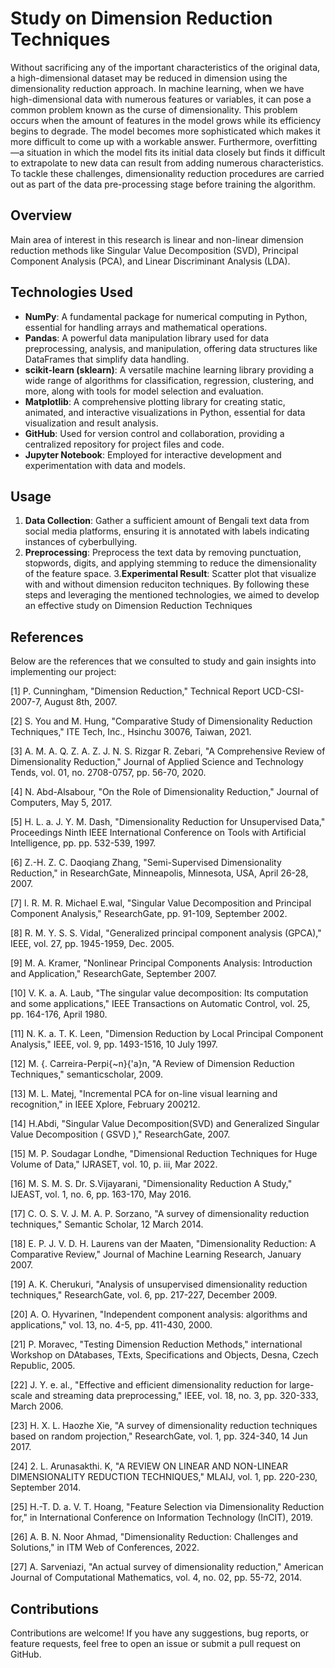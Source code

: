 # Study on Dimension Reduction Techniques

Without sacrificing any of the important characteristics of the original data, a high-dimensional dataset may be reduced in dimension using the dimensionality 
reduction approach. In machine learning, when we have high-dimensional data with 
numerous features or variables, it can pose a common problem known as the curse 
of dimensionality. This problem occurs when the amount of features in the model 
grows while its efficiency begins to degrade. The model becomes more 
sophisticated which makes it more difficult to come up with a workable answer. 
Furthermore, overfitting—a situation in which the model fits its initial data closely 
but finds it difficult to extrapolate to new data can result from adding numerous 
characteristics. To tackle these challenges, dimensionality reduction procedures are 
carried out as part of the data pre-processing stage before training the algorithm.
## Overview

Main area of interest in this research is linear and non-linear 
dimension reduction methods like Singular Value Decomposition (SVD), Principal 
Component Analysis (PCA), and Linear Discriminant Analysis (LDA).

## Technologies Used

- **NumPy**: A fundamental package for numerical computing in Python, essential for handling arrays and mathematical operations.
- **Pandas**: A powerful data manipulation library used for data preprocessing, analysis, and manipulation, offering data structures like DataFrames that simplify data handling.
- **scikit-learn (sklearn)**: A versatile machine learning library providing a wide range of algorithms for classification, regression, clustering, and more, along with tools for model selection and evaluation.
- **Matplotlib**: A comprehensive plotting library for creating static, animated, and interactive visualizations in Python, essential for data visualization and result analysis.
- **GitHub**: Used for version control and collaboration, providing a centralized repository for project files and code.
- **Jupyter Notebook**: Employed for interactive development and experimentation with data and models.


## Usage

1. **Data Collection**: Gather a sufficient amount of Bengali text data from social media platforms, ensuring it is annotated with labels indicating instances of cyberbullying.
2. **Preprocessing**: Preprocess the text data by removing punctuation, stopwords, digits, and applying stemming to reduce the dimensionality of the feature space.
3.**Experimental Result**: Scatter plot that visualize with and without dimension reduciton techniques.
By following these steps and leveraging the mentioned technologies, we aimed to develop an effective study on Dimension Reduction Techniques
## References 
Below are the references that we consulted to study and gain insights into implementing our project:

[1] 		P. Cunningham, "Dimension Reduction," Technical Report UCD-CSI-2007-7, August 8th, 2007. 

[2] 		S. You and M. Hung, "Comparative Study of Dimensionality Reduction Techniques," ITE Tech, Inc., Hsinchu 30076, Taiwan, 2021. 

[3] 		A. M. A. Q. Z. A. Z. J. N. S. Rizgar R. Zebari, "A Comprehensive Review of Dimensionality Reduction," Journal of Applied Science and Technology Tends, vol. 01, no. 2708-0757, pp. 56-70, 2020. 

[4] 		N. Abd-Alsabour, "On the Role of Dimensionality Reduction," Journal of Computers, May 5, 2017. 

[5] 		H. L. a. J. Y. M. Dash, "Dimensionality Reduction for Unsupervised Data," Proceedings Ninth IEEE International Conference on Tools with Artificial Intelligence, pp. pp. 532-539, 1997.

[6] 		Z.-H. Z. C. Daoqiang Zhang, "Semi-Supervised Dimensionality Reduction," in ResearchGate, Minneapolis, Minnesota, USA, April 26-28, 2007. 

[7] 		l. R. M. R. Michael E.wal, "Singular Value Decomposition and Principal Component Analysis," ResearchGate, pp. 91-109, September 2002. 

[8] 		R. M. Y. S. S. Vidal, "Generalized principal component analysis (GPCA)," IEEE, vol. 27, pp. 1945-1959, Dec. 2005. 

[9] 		M. A. Kramer, "Nonlinear Principal Components Analysis: Introduction and Application," ResearchGate, September 2007. 

[10] 		V. K. a. A. Laub, "The singular value decomposition: Its computation and some applications," IEEE Transactions on Automatic Control, vol. 25, pp. 164-176, April 1980. 

[11] 		N. K. a. T. K. Leen, "Dimension Reduction by Local Principal Component Analysis," IEEE, vol. 9, pp. 1493-1516, 10 July 1997. 

[12] 		M. {. Carreira-Perpi{\~n}{\'a}n, "A Review of Dimension Reduction Techniques," semanticscholar, 2009.

[13] 		M. L. Matej, "Incremental PCA for on-line visual learning and recognition," in IEEE Xplore, February 200212. 

[14] 		H.Abdi, "Singular Value Decomposition(SVD) and Generalized Singular Value Decomposition ( GSVD )," ResearchGate, 2007.

[15] 		M. P. Soudagar Londhe, "Dimensional Reduction Techniques for Huge Volume of Data," IJRASET, vol. 10, p. iii, Mar 2022.

[16] 		M. S. M. S. Dr. S.Vijayarani, "Dimensionality Reduction A Study," IJEAST, vol. 1, no. 6, pp. 163-170, May 2016. 

[17] 		C. O. S. V. J. M. A. P. Sorzano, "A survey of dimensionality reduction techniques," Semantic Scholar, 12 March 2014. 

[18] 		E. P. J. V. D. H. Laurens van der Maaten, "Dimensionality Reduction: A Comparative Review," Journal of Machine Learning Research, January 2007. 

[19] 		A. K. Cherukuri, "Analysis of unsupervised dimensionality reduction techniques," ResearchGate, vol. 6, pp. 217-227, December 2009. 

[20] 		A. O. Hyvarinen, "Independent component analysis: algorithms and applications," vol. 13, no. 4-5, pp. 411-430, 2000. 

[21] 		P. Moravec, "Testing Dimension Reduction Methods," international Workshop on DAtabases, TExts, Specifications and Objects, Desna, Czech Republic, 2005. 

[22] 		J. Y. e. al., "Effective and efficient dimensionality reduction for large-scale and streaming data preprocessing," IEEE, vol. 18, no. 3, pp. 320-333, March 2006. 

[23] 		H. X. L. Haozhe Xie, "A survey of dimensionality reduction techniques based on random projection," ResearchGate, vol. 1, pp. 324-340, 14 Jun 2017. 

[24] 		2. L. Arunasakthi. K, "A REVIEW ON LINEAR AND NON-LINEAR DIMENSIONALITY REDUCTION TECHNIQUES," MLAIJ, vol. 1, pp. 220-230, September 2014. 

[25] 		H.-T. D. a. V. T. Hoang, "Feature Selection via Dimensionality Reduction for," in International Conference on Information Technology (InCIT), 2019. 

[26] 		A. B. N. Noor Ahmad, "Dimensionality Reduction: Challenges and Solutions," in ITM Web of Conferences, 2022. 

[27] 		A. Sarveniazi, "An actual survey of dimensionality reduction," American Journal of Computational Mathematics, vol. 4, no. 02, pp. 55-72, 2014. 


## Contributions 
Contributions are welcome! If you have any suggestions, bug reports, or feature requests, feel free to open an issue or submit a pull request on GitHub.





